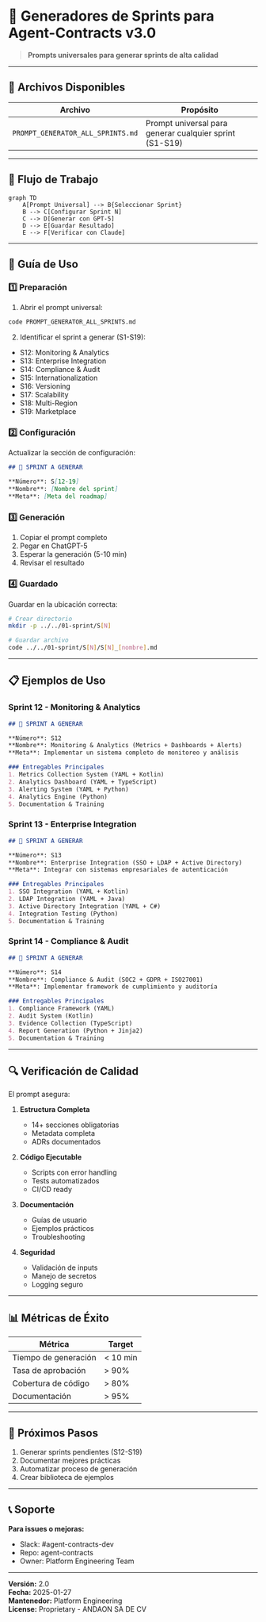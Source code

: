 # 🎯 Generadores de Sprints para Agent-Contracts v3.0

> **Prompts universales para generar sprints de alta calidad**

---

## 📁 Archivos Disponibles

| Archivo | Propósito |
|---------|-----------|
| `PROMPT_GENERATOR_ALL_SPRINTS.md` | Prompt universal para generar cualquier sprint (S1-S19) |

---

## 🔄 Flujo de Trabajo

```mermaid
graph TD
    A[Prompt Universal] --> B{Seleccionar Sprint}
    B --> C[Configurar Sprint N]
    C --> D[Generar con GPT-5]
    D --> E[Guardar Resultado]
    E --> F[Verificar con Claude]
```

---

## 📖 Guía de Uso

### 1️⃣ **Preparación**

1. Abrir el prompt universal:
```bash
code PROMPT_GENERATOR_ALL_SPRINTS.md
```

2. Identificar el sprint a generar (S1-S19):
- S12: Monitoring & Analytics
- S13: Enterprise Integration
- S14: Compliance & Audit
- S15: Internationalization
- S16: Versioning
- S17: Scalability
- S18: Multi-Region
- S19: Marketplace

### 2️⃣ **Configuración**

Actualizar la sección de configuración:

```markdown
## 🎯 SPRINT A GENERAR

**Número**: S[12-19]
**Nombre**: [Nombre del sprint]
**Meta**: [Meta del roadmap]
```

### 3️⃣ **Generación**

1. Copiar el prompt completo
2. Pegar en ChatGPT-5
3. Esperar la generación (5-10 min)
4. Revisar el resultado

### 4️⃣ **Guardado**

Guardar en la ubicación correcta:

```bash
# Crear directorio
mkdir -p ../../01-sprint/S[N]

# Guardar archivo
code ../../01-sprint/S[N]/S[N]_[nombre].md
```

---

## 📋 Ejemplos de Uso

### Sprint 12 - Monitoring & Analytics

```markdown
## 🎯 SPRINT A GENERAR

**Número**: S12
**Nombre**: Monitoring & Analytics (Metrics + Dashboards + Alerts)
**Meta**: Implementar un sistema completo de monitoreo y análisis

### Entregables Principales
1. Metrics Collection System (YAML + Kotlin)
2. Analytics Dashboard (YAML + TypeScript)
3. Alerting System (YAML + Python)
4. Analytics Engine (Python)
5. Documentation & Training
```

### Sprint 13 - Enterprise Integration

```markdown
## 🎯 SPRINT A GENERAR

**Número**: S13
**Nombre**: Enterprise Integration (SSO + LDAP + Active Directory)
**Meta**: Integrar con sistemas empresariales de autenticación

### Entregables Principales
1. SSO Integration (YAML + Kotlin)
2. LDAP Integration (YAML + Java)
3. Active Directory Integration (YAML + C#)
4. Integration Testing (Python)
5. Documentation & Training
```

### Sprint 14 - Compliance & Audit

```markdown
## 🎯 SPRINT A GENERAR

**Número**: S14
**Nombre**: Compliance & Audit (SOC2 + GDPR + ISO27001)
**Meta**: Implementar framework de cumplimiento y auditoría

### Entregables Principales
1. Compliance Framework (YAML)
2. Audit System (Kotlin)
3. Evidence Collection (TypeScript)
4. Report Generation (Python + Jinja2)
5. Documentation & Training
```

---

## 🔍 Verificación de Calidad

El prompt asegura:

1. **Estructura Completa**
   - 14+ secciones obligatorias
   - Metadata completa
   - ADRs documentados

2. **Código Ejecutable**
   - Scripts con error handling
   - Tests automatizados
   - CI/CD ready

3. **Documentación**
   - Guías de usuario
   - Ejemplos prácticos
   - Troubleshooting

4. **Seguridad**
   - Validación de inputs
   - Manejo de secretos
   - Logging seguro

---

## 📊 Métricas de Éxito

| Métrica | Target |
|---------|--------|
| Tiempo de generación | < 10 min |
| Tasa de aprobación | > 90% |
| Cobertura de código | > 80% |
| Documentación | > 95% |

---

## 🚀 Próximos Pasos

1. Generar sprints pendientes (S12-S19)
2. Documentar mejores prácticas
3. Automatizar proceso de generación
4. Crear biblioteca de ejemplos

---

## 📞 Soporte

**Para issues o mejoras:**
- Slack: #agent-contracts-dev
- Repo: agent-contracts
- Owner: Platform Engineering Team

---

**Versión:** 2.0  
**Fecha:** 2025-01-27  
**Mantenedor:** Platform Engineering  
**License:** Proprietary - ANDAON SA DE CV
